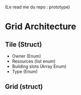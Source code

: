 (Le read me du repo : prototype)

# Grid Architecture 
## Tile  (Struct)
- Owner (Enum)
- Resources (list enum)
- Building slots (Array Enum)
- Type (Enum)

## Grid (struct)
  